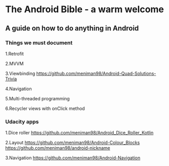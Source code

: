 # The Android Bible - a warm welcome
## A guide on how to do anything in Android

### Things we must document
1.Retrofit

2.MVVM

3.Viewbinding https://github.com/meniman98/Android-Quad-Solutions-Trivia

4.Navigation

5.Multi-threaded programming

6.Recycler views with onClick method

### Udacity apps
1.Dice roller https://github.com/meniman98/Android_Dice_Roller_Kotlin

2.Layout https://github.com/meniman98/Android-Colour_Blocks https://github.com/meniman98/android-nickname

3.Navigation https://github.com/meniman98/Android-Navigation


